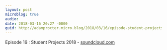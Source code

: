 ```yaml
---
layout: post
microblog: true
audio: 
date: 2018-03-16 20:27 -0000
guid: http://adamprocter.micro.blog/2018/03/16/episode-student-projects.html
---
```

Episode 16 : Student Projects 2018 - [soundcloud.com](https://soundcloud.com/inkubator-3/episode-16-student-projects-2017)
